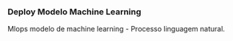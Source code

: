 ### Deploy Modelo Machine Learning 

Mlops modelo de machine learning - Processo linguagem natural.
